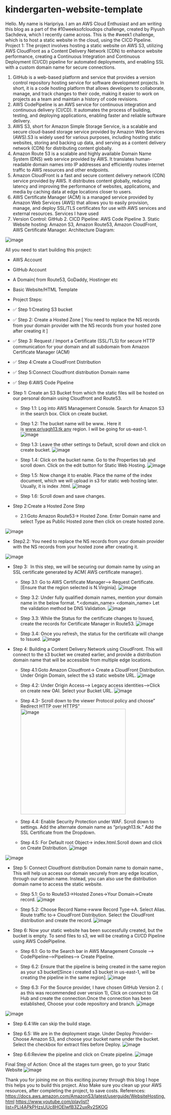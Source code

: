 # kindergarten-website-template
Hello. My name is Haripriya. I am an AWS Cloud Enthusiast and am writing this blog as a part of the #10weeksofcloudops challenge, created by Piyush Sachdeva, which I recently came across. This is the #week1 challenge, which is to host a static website in the cloud, using the CICD Pipeline.
Project 1:
The project involves hosting a static website on AWS S3, utilizing AWS CloudFront as a Content Delivery Network (CDN) to enhance website performance, creating a Continuous Integration and Continuous Deployment (CI/CD) pipeline for automated deployments, and enabling SSL with a custom domain name for secure connections.
1. GitHub is a web-based platform and service that provides a version control repository hosting service for software development projects. In short, it is a code hosting platform that allows developers to collaborate, manage, and track changes to their code, making it easier to work on projects as a team and maintain a history of code revisions.
2. AWS CodePipeline is an AWS service for continuous integration and continuous delivery (CI/CD). It automates the process of building, testing, and deploying applications, enabling faster and reliable software delivery.
3. AWS S3, short for Amazon Simple Storage Service, is a scalable and secure cloud-based storage service provided by Amazon Web Services (AWS).S3 is widely used for various purposes, including hosting static websites, storing and backing up data, and serving as a content delivery network (CDN) for distributing content globally.
4. Amazon Route 53 is a scalable and highly available Domain Name System (DNS) web service provided by AWS. It translates human-readable domain names into IP addresses and efficiently routes internet traffic to AWS resources and other endpoints.
5. Amazon CloudFront is a fast and secure content delivery network (CDN) service provided by AWS. It distributes content globally, reducing latency and improving the performance of websites, applications, and media by caching data at edge locations closer to users.
6. AWS Certificate Manager (ACM) is a managed service provided by Amazon Web Services (AWS) that allows you to easily provision, manage, and deploy SSL/TLS certificates for use with AWS services and external resources.
Services I have used
1. Version Control: GitHub 2. CICD Pipeline: AWS Code Pipeline 3. Static Website hosting: Amazon S3, Amazon Route53, Amazon CloudFront, AWS Certificate Manager.
Architecture Diagram:

![image](https://github.com/priya241302/kindergarten-website-template/assets/119650186/740a5f8f-dd78-41e1-9553-1d6a82f6745c)

All you need to start building this project:
* AWS Account
* GitHub Account
* A Domain( from Route53, GoDaddy, Hostinger etc
* Basic Website/HTML Template
* Project Steps:
* ✅ Step 1:Creating S3 bucket
* ✅ Step 2: Create a Hosted Zone [ You need to replace the NS records from your domain provider with the NS records from your hosted zone after creating it ]
* ✅ Step 3: Request / Import a Certificate (SSL/TLS) for secure HTTP communication for your domain and all subdomain from Amazon Certificate Manager (ACM)
* ✅ Step 4:Create a CloudFront Distribution
* ✅ Step 5:Connect Cloudfront distribution Domain name
* ✅ Step 6:AWS Code Pipeline
* Step 1: Create an S3 Bucket from which the static files will be hosted on our personal domain using Cloudfront and Route53.
  * Step 1.1: Log into AWS Management Console. Search for Amazon S3 in the search box. Click on create bucket.
  * Step 1.2: The bucket name will be www.<domainname>. Here it is www.priyagh13.tk any region. I will be going for us-east-1.
![image](https://github.com/priya241302/kindergarten-website-template/assets/119650186/b17d808e-b3dd-4338-8b6d-40ba65f3a4c6)

  * Step 1.3: Leave the other settings to Default, scroll down and click on create bucket.
![image](https://github.com/priya241302/kindergarten-website-template/assets/119650186/3185965d-a45c-4b00-9edc-bf56473236a4)

  * Step 1.4: Click on the bucket name. Go to the Properties tab and scroll down. Click on the edit button for Static Web Hosting.
![image](https://github.com/priya241302/kindergarten-website-template/assets/119650186/de8b1f41-8227-4449-95b0-60b4753f5702)
  * Step 1.5: Now change it to enable. Place the name of the index document, which we will upload in s3 for static web hosting later. Usually, it is index .html.
![image](https://github.com/priya241302/kindergarten-website-template/assets/119650186/d14dd891-90d8-46b4-bf24-d866cdf7ef02)

  * Step 1.6: Scroll down and save changes. 
* Step 2:Create a Hosted Zone Step

  * 2.1:Goto Amazon Route53→ Hosted Zone. Enter Domain name and select Type as Public Hosted zone then click on create hosted zone. 

![image](https://github.com/priya241302/kindergarten-website-template/assets/119650186/c15df18e-97eb-4552-9338-8182bc43912e)
  * Step2.2: You need to replace the NS records from your domain provider with the NS records from your hosted zone after creating it.

![image](https://github.com/priya241302/kindergarten-website-template/assets/119650186/95afeec9-95ea-4429-be6e-c27efcbfa52a)
* Step 3:  In this step, we will be securing our domain name by using an SSL certificate generated by ACM( AWS certificate manager).
  * Step 3.1: Go to AWS Certificate Manager—> Request Certificate.[Ensure that the region selected is N.Virginia].
![image](https://github.com/priya241302/kindergarten-website-template/assets/119650186/af409356-7f82-4998-9dd2-a72be5e8bb26)

  * Step 3.2: Under fully qualified domain names, mention your domain name in the below format.
*.<domain_name>
<domain_name>
Let the validation method be DNS Validation.
![image](https://github.com/priya241302/kindergarten-website-template/assets/119650186/8afe03c5-d6d6-4535-8cc9-5b58ac8cc3cd)

  * Step 3.3: While the Status for the certificate changes to Issued, create the records for Certificate Manager in Route53.
![image](https://github.com/priya241302/kindergarten-website-template/assets/119650186/92b5b092-7d9d-4d17-b6d5-f6cb9d389a42)
  * Step 3.4: Once you refresh, the status for the certificate will change to Issued.
![image](https://github.com/priya241302/kindergarten-website-template/assets/119650186/4b64cb96-c32d-47f4-8dab-8f7e5a0f1ebc)

* Step 4: Building a Content Delivery Network using CloudFront. This will connect to the s3 bucket we created earlier, and provide a distribution domain name that will be accessible from multiple edge locations.
  * Step 4.1:Goto Amazon Cloudfront→ Create a CloudFront Distribution. Under Origin Domain, select the s3 static website URL.
![image](https://github.com/priya241302/kindergarten-website-template/assets/119650186/f9a63a35-6c5e-4fa5-8d4a-3c606eb5e69d)

  * Step 4.2: Under Origin Access—> Legacy access identities—>Click on create new OAI.
Select your Bucket URL.
![image](https://github.com/priya241302/kindergarten-website-template/assets/119650186/10bc3666-62c9-44ee-94e2-7bfea23fbcd3)

  * Step 4.3- Scroll down to the viewer Protocol policy and choose” Redirect HTTP over HTTPS”
  <img width="329" alt="image" 
 src="https://github.com/priya241302/kindergarten-website- template/assets/119650186/cf0133ea-7a0c-4a2e-b27e-9ae3b7fd5b35">
 

  * Step 4.4: Enable Security Protection under WAF. Scroll down to settings. Add the alternate domain name as “priyagh13.tk.”
Add the SSL Certificate from the Dropdown.
  * Step 4.5: For Default root Object→ index.html.Scroll down and click on Create Distribution.
![image](https://github.com/priya241302/kindergarten-website-template/assets/119650186/206a18cd-ac03-4a17-b668-ea0bf19f441a)

![image](https://github.com/priya241302/kindergarten-website-template/assets/119650186/064541ba-6422-486a-bb42-7718943fc115)

* Step 5: Connect Cloudfront distribution Domain name to domain name., This will help us access our domain securely from any edge location, through our domain name.
Instead, you can also use the distribution domain name to access the static website.
  * Step 5.1: Go to Route53→Hosted Zones→Your Domain→Create record.
![image](https://github.com/priya241302/kindergarten-website-template/assets/119650186/16c98749-7561-427b-8b00-f1ce85dc7c49)

  * Step 5.2: Choose Record Name→www Record Type→A. Select Alias. Route traffic to→ CloudFront Distribution. Select the CloudFront distribution and create the record.
![image](https://github.com/priya241302/kindergarten-website-template/assets/119650186/e802dca0-1698-4c1e-ae59-1dbd307b5480)

* Step 6: Now your static website has been successfully created, but the bucket is empty. To send files to s3, we will be creating a CI/CD Pipeline using AWS CodePipeline.
  * Step 6.1: Go to the Search bar in AWS Management Console --> CodePipeline-->Pipelines--> Create Pipeline.
  * Step 6.2: Ensure that the pipeline is being created in the same region as your s3 bucket[Since i created s3 bucket in us-east-1, will be creating the pipeline in the same region].
![image](https://github.com/priya241302/kindergarten-website-template/assets/119650186/20f38be5-b5fa-426a-b785-85ac7335fcac)

  * Step 6.3: For the Source provider, I have chosen GitHub Version 2. ( as this was recommended over version 1), Click on connect to Git Hub and create the connection.Once the connection has been established, Choose your code repository and branch.
![image](https://github.com/priya241302/kindergarten-website-template/assets/119650186/6b4cb13c-36ea-4b7a-8b04-ddff4da45f1a)

 ![image](https://github.com/priya241302/kindergarten-website-template/assets/119650186/9fdf1432-a0bf-4e5d-8919-a9ff629efc58)




  * Step 6.4:We can skip the build stage.
  * Step 6.5: We are in the deployment stage. Under Deploy Provider–Choose Amazon S3, and choose your bucket name under the bucket. Select the checkbox for extract files before Deploy.
![image](https://github.com/priya241302/kindergarten-website-template/assets/119650186/5c5c0092-b60a-4367-9d38-ec83cd397f48)


  * Step 6.6:Review the pipeline and click on Create pipeline.
![image](https://github.com/priya241302/kindergarten-website-template/assets/119650186/9b38074a-264e-4f7b-af4f-60497c5052e4)


Final Step of Action: Once all the stages turn green, go to your Static Website
![image](https://github.com/priya241302/kindergarten-website-template/assets/119650186/868615f4-1f18-46be-9ee6-0fed412535f1)

Thank you for joining me on this exciting journey through this blog I hope this helps you to build this project.
Also Make sure you clean up your AWS resources, after completing the project, to save costs.
References:
https://docs.aws.amazon.com/AmazonS3/latest/userguide/WebsiteHosting.html
https://www.youtube.com/playlist?list=PLl4APkPHzsUUc8HOEIwfB3Z2uxRv2SKOG




